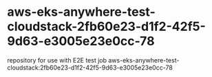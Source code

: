 # aws-eks-anywhere-test-cloudstack-2fb60e23-d1f2-42f5-9d63-e3005e23e0cc-78
repository for use with E2E test job aws-eks-anywhere-test-cloudstack:2fb60e23-d1f2-42f5-9d63-e3005e23e0cc-78

